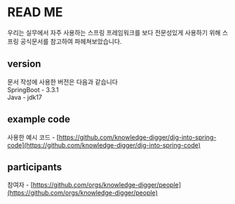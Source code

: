 # READ ME

우리는 실무에서 자주 사용하는 스프링 프레임워크를 보다 전문성있게 사용하기 위해 스프링 공식문서를 참고하여 파헤쳐보았습니다.

## version

문서 작성에 사용한 버전은 다음과 같습니다\
SpringBoot - 3.3.1\
Java - jdk17

## example code

사용한 예시 코드 - [https://github.com/knowledge-digger/dig-into-spring-code](https://github.com/knowledge-digger/dig-into-spring-code)

## participants

참여자 - [https://github.com/orgs/knowledge-digger/people](https://github.com/orgs/knowledge-digger/people)
